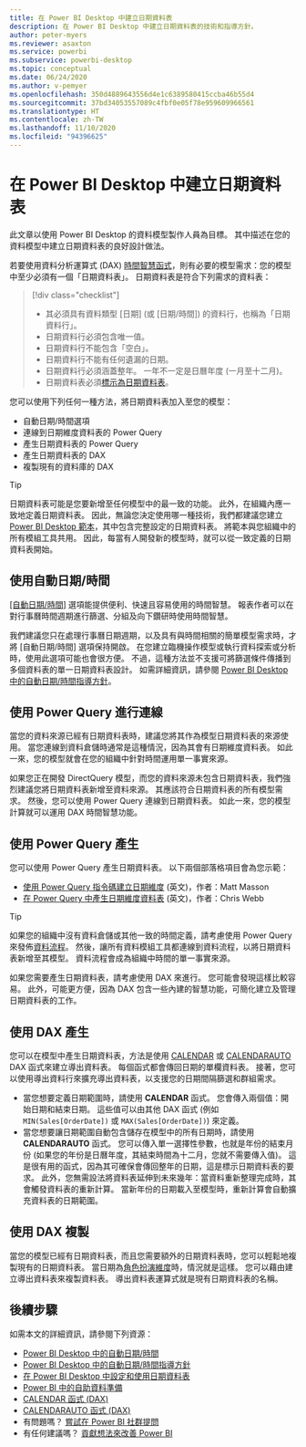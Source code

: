 ```yaml
---
title: 在 Power BI Desktop 中建立日期資料表
description: 在 Power BI Desktop 中建立日期資料表的技術和指導方針。
author: peter-myers
ms.reviewer: asaxton
ms.service: powerbi
ms.subservice: powerbi-desktop
ms.topic: conceptual
ms.date: 06/24/2020
ms.author: v-pemyer
ms.openlocfilehash: 350d4889643556d4e1c6389580415ccba46b55d4
ms.sourcegitcommit: 37bd34053557089c4fbf0e05f78e959609966561
ms.translationtype: HT
ms.contentlocale: zh-TW
ms.lasthandoff: 11/10/2020
ms.locfileid: "94396625"
---
```

# <a name="create-date-tables-in-power-bi-desktop"></a>在 Power BI Desktop 中建立日期資料表

此文章以使用 Power BI Desktop 的資料模型製作人員為目標。 其中描述在您的資料模型中建立日期資料表的良好設計做法。

若要使用資料分析運算式 (DAX) [時間智慧函式](/dax/time-intelligence-functions-dax)，則有必要的模型需求：您的模型中至少必須有一個「日期資料表」。 日期資料表是符合下列需求的資料表：

> [!div class="checklist"]
> - 其必須具有資料類型 [日期] (或 [日期/時間]) 的資料行，也稱為「日期資料行」。
> - 日期資料行必須包含唯一值。
> - 日期資料行不能包含「空白」。
> - 日期資料行不能有任何遺漏的日期。
> - 日期資料行必須涵蓋整年。 一年不一定是日曆年度 (一月至十二月)。
> - 日期資料表必須[標示為日期資料表](../transform-model/desktop-date-tables.md#setting-your-own-date-table)。

您可以使用下列任何一種方法，將日期資料表加入至您的模型：

- 自動日期/時間選項
- 連線到日期維度資料表的 Power Query
- 產生日期資料表的 Power Query
- 產生日期資料表的 DAX
- 複製現有的資料庫的 DAX

> [!TIP]
> 日期資料表可能是您要新增至任何模型中的最一致的功能。 此外，在組織內應一致地定義日期資料表。 因此，無論您決定使用哪一種技術，我們都建議您建立 [Power BI Desktop 範本](../create-reports/desktop-templates.md)，其中包含完整設定的日期資料表。 將範本與您組織中的所有模組工具共用。 因此，每當有人開發新的模型時，就可以從一致定義的日期資料表開始。

## <a name="use-auto-datetime"></a>使用自動日期/時間

[[自動日期/時間]](../transform-model/desktop-auto-date-time.md) 選項能提供便利、快速且容易使用的時間智慧。 報表作者可以在對行事曆時間週期進行篩選、分組及向下鑽研時使用時間智慧。

我們建議您只在處理行事曆日期週期，以及具有與時間相關的簡單模型需求時，才將 [自動日期/時間] 選項保持開啟。 在您建立臨機操作模型或執行資料探索或分析時，使用此選項可能也會很方便。 不過，這種方法並不支援可將篩選條件傳播到多個資料表的單一日期資料表設計。 如需詳細資訊，請參閱 [Power BI Desktop 中的自動日期/時間指導方針](auto-date-time.md)。

## <a name="connect-with-power-query"></a>使用 Power Query 進行連線

當您的資料來源已經有日期資料表時，建議您將其作為模型日期資料表的來源使用。 當您連線到資料倉儲時通常是這種情況，因為其會有日期維度資料表。 如此一來，您的模型就會在您的組織中針對時間運用單一事實來源。

如果您正在開發 DirectQuery 模型，而您的資料來源未包含日期資料表，我們強烈建議您將日期資料表新增至資料來源。 其應該符合日期資料表的所有模型需求。 然後，您可以使用 Power Query 連線到日期資料表。 如此一來，您的模型計算就可以運用 DAX 時間智慧功能。

## <a name="generate-with-power-query"></a>使用 Power Query 產生

您可以使用 Power Query 產生日期資料表。 以下兩個部落格項目會為您示範：

- [使用 Power Query 指令碼建立日期維度](https://www.mattmasson.com/2014/02/creating-a-date-dimension-with-a-power-query-script/) \(英文\)，作者：Matt Masson
- [在 Power Query 中產生日期維度資料表](https://blog.crossjoin.co.uk/2013/11/19/generating-a-date-dimension-table-in-power-query/) \(英文\)，作者：Chris Webb

> [!TIP]
> 如果您的組織中沒有資料倉儲或其他一致的時間定義，請考慮使用 Power Query 來發佈[資料流程](../transform-model/dataflows/dataflows-introduction-self-service.md)。 然後，讓所有資料模組工具都連線到資料流程，以將日期資料表新增至其模型。 資料流程會成為組織中時間的單一事實來源。

如果您需要產生日期資料表，請考慮使用 DAX 來進行。 您可能會發現這樣比較容易。 此外，可能更方便，因為 DAX 包含一些內建的智慧功能，可簡化建立及管理日期資料表的工作。

## <a name="generate-with-dax"></a>使用 DAX 產生

您可以在模型中產生日期資料表，方法是使用 [CALENDAR](/dax/calendar-function-dax) 或 [CALENDARAUTO](/dax/calendarauto-function-dax) DAX 函式來建立導出資料表。 每個函式都會傳回日期的單欄資料表。 接著，您可以使用導出資料行來擴充導出資料表，以支援您的日期間隔篩選和群組需求。

- 當您想要定義日期範圍時，請使用 **CALENDAR** 函式。 您會傳入兩個值：開始日期和結束日期。 這些值可以由其他 DAX 函式 (例如 `MIN(Sales[OrderDate])` 或 `MAX(Sales[OrderDate])`) 來定義。
- 當您想要讓日期範圍自動包含儲存在模型中的所有日期時，請使用 **CALENDARAUTO** 函式。 您可以傳入單一選擇性參數，也就是年份的結束月份 (如果您的年份是日曆年度，其結束時間為十二月，您就不需要傳入值)。 這是很有用的函式，因為其可確保會傳回整年的日期，這是標示日期資料表的要求。 此外，您無需設法將資料表延伸到未來幾年：當資料重新整理完成時，其會觸發資料表的重新計算。 當新年份的日期載入至模型時，重新計算會自動擴充資料表的日期範圍。

## <a name="clone-with-dax"></a>使用 DAX 複製

當您的模型已經有日期資料表，而且您需要額外的日期資料表時，您可以輕鬆地複製現有的日期資料表。 當日期為[角色扮演維度](star-schema.md#role-playing-dimensions)時，情況就是這樣。 您可以藉由建立導出資料表來複製資料表。 導出資料表運算式就是現有日期資料表的名稱。

## <a name="next-steps"></a>後續步驟

如需本文的詳細資訊，請參閱下列資源：

- [Power BI Desktop 中的自動日期/時間](../transform-model/desktop-auto-date-time.md)
- [Power BI Desktop 中的自動日期/時間指導方針](auto-date-time.md)
- [在 Power BI Desktop 中設定和使用日期資料表](../transform-model/desktop-date-tables.md)
- [Power BI 中的自助資料準備](../transform-model/dataflows/dataflows-introduction-self-service.md)
- [CALENDAR 函式 (DAX)](/dax/calendar-function-dax)
- [CALENDARAUTO 函式 (DAX)](/dax/calendarauto-function-dax)
- 有問題嗎？ [嘗試在 Power BI 社群提問](https://community.powerbi.com/)
- 有任何建議嗎？ [貢獻想法來改善 Power BI](https://ideas.powerbi.com/)